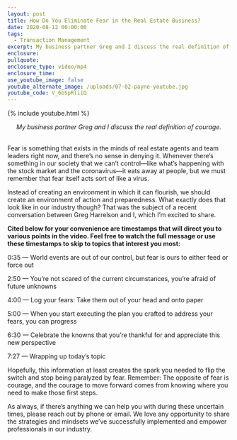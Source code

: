 ```yaml
---
layout: post
title: How Do You Eliminate Fear in the Real Estate Business?
date: 2020-08-12 00:00:00
tags:
  - Transaction Management
excerpt: My business partner Greg and I discuss the real definition of courage.
enclosure:
pullquote:
enclosure_type: video/mp4
enclosure_time:
use_youtube_image: false
youtube_alternate_image: /uploads/07-02-payne-youtube.jpg
youtube_code: V_6bSpRliiQ
---
```


{% include youtube.html %}

<center><em>My business partner Greg and I discuss the real definition of courage.</em></center>

<br>Fear is something that exists in the minds of real estate agents and team leaders right now, and there’s no sense in denying it. Whenever there’s something in our society that we can’t control—like what’s happening with the stock market and the coronavirus—it eats away at people, but we must remember that fear itself acts sort of like a virus.

Instead of creating an environment in which it can flourish, we should create an environment of action and preparedness. What exactly does that look like in our industry though? That was the subject of a recent conversation between Greg Harrelson and I, which I’m excited to share.

**Cited below for your convenience are timestamps that will direct you to various points in the video. Feel free to watch the full message or use these timestamps to skip to topics that interest you most:**

0:35 — World events are out of our control, but fear is ours to either feed or force out

2:50 — You’re not scared of the current circumstances, you’re afraid of future unknowns

4:00 — Log your fears: Take them out of your head and onto paper

5:00 — When you start executing the plan you crafted to address your fears, you can progress

6:30 — Celebrate the knowns that you’re thankful for and appreciate this new perspective

7:27 — Wrapping up today’s topic

Hopefully, this information at least creates the spark you needed to flip the switch and stop being paralyzed by fear. Remember: The opposite of fear is courage, and the courage to move forward comes from knowing where you need to make those first steps.

As always, if there’s anything we can help you with during these uncertain times, please reach out by phone or email. We love any opportunity to share the strategies and mindsets we’ve successfully implemented and empower professionals in our industry.